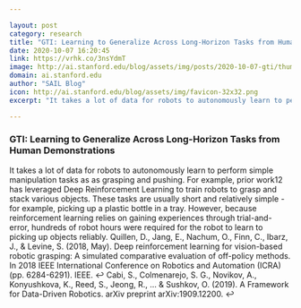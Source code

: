 ```yaml
---

layout: post
category: research
title: "GTI: Learning to Generalize Across Long-Horizon Tasks from Human Demonstrations"
date: 2020-10-07 16:20:45
link: https://vrhk.co/3nsYdmT
image: http://ai.stanford.edu/blog/assets/img/posts/2020-10-07-gti/thumbnail.png
domain: ai.stanford.edu
author: "SAIL Blog"
icon: http://ai.stanford.edu/blog/assets/img/favicon-32x32.png
excerpt: "It takes a lot of data for robots to autonomously learn to perform simple manipulation tasks as as grasping and pushing. For example, prior work12 has leveraged Deep Reinforcement Learning to train robots to grasp and stack various objects. These tasks are usually short and relatively simple - for example, picking up a plastic bottle in a tray. However, because reinforcement learning relies on gaining experiences through trial-and-error, hundreds of robot hours were required for the robot to learn to picking up objects reliably. Quillen, D., Jang, E., Nachum, O., Finn, C., Ibarz, J., &amp; Levine, S. (2018, May). Deep reinforcement learning for vision-based robotic grasping: A simulated comparative evaluation of off-policy methods. In 2018 IEEE International Conference on Robotics and Automation (ICRA) (pp. 6284-6291). IEEE. :leftwards_arrow_with_hook: Cabi, S., Colmenarejo, S. G., Novikov, A., Konyushkova, K., Reed, S., Jeong, R., … &amp; Sushkov, O. (2019). A Framework for Data-Driven Robotics. arXiv preprint arXiv:1909.12200. :leftwards_arrow_with_hook:"

---
```


### GTI: Learning to Generalize Across Long-Horizon Tasks from Human Demonstrations

It takes a lot of data for robots to autonomously learn to perform simple manipulation tasks as as grasping and pushing. For example, prior work12 has leveraged Deep Reinforcement Learning to train robots to grasp and stack various objects. These tasks are usually short and relatively simple - for example, picking up a plastic bottle in a tray. However, because reinforcement learning relies on gaining experiences through trial-and-error, hundreds of robot hours were required for the robot to learn to picking up objects reliably. Quillen, D., Jang, E., Nachum, O., Finn, C., Ibarz, J., &amp; Levine, S. (2018, May). Deep reinforcement learning for vision-based robotic grasping: A simulated comparative evaluation of off-policy methods. In 2018 IEEE International Conference on Robotics and Automation (ICRA) (pp. 6284-6291). IEEE. :leftwards_arrow_with_hook: Cabi, S., Colmenarejo, S. G., Novikov, A., Konyushkova, K., Reed, S., Jeong, R., … &amp; Sushkov, O. (2019). A Framework for Data-Driven Robotics. arXiv preprint arXiv:1909.12200. :leftwards_arrow_with_hook: